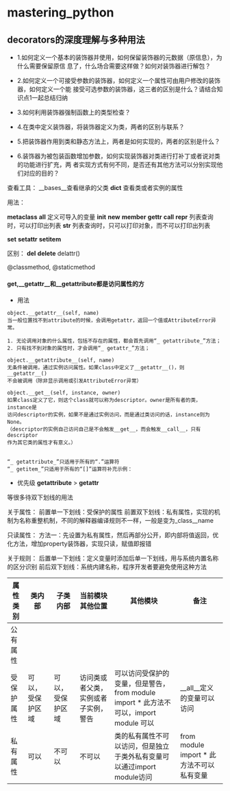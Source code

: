 # mastering_python


## decorators的深度理解与多种用法
- 1.如何定义一个基本的装饰器并使用，如何保留装饰器的元数据（原信息），为什么需要保留原信
息了，什么场合需要这样做？如何对装饰器进行解包？

- 2.如何定义一个可接受参数的装饰器，如何定义一个属性可由用户修改的装饰器，如何定义一个能
接受可选参数的装饰器，这三者的区别是什么？请结合知识点1一起总结归纳

- 3.如何利用装饰器强制函数上的类型检查？

- 4.在类中定义装饰器，将装饰器定义为类，两者的区别与联系？

- 5.把装饰器作用到类和静态方法上，两者是如何实现的，两者的区别是什么？

- 6.装饰器为被包装函数增加参数，如何实现装饰器对类进行打补丁或者说对类的功能进行扩充，两
者实现方式有何不同，是否还有其他方法可以分别实现他们对应的目的？

查看工具：
__bases__查看继承的父类
__dict__ 查看类或者实例的属性


用法：

__metaclass__
__all__   定义可导入的变量
__init__
__new__
__member__
__gettr__
__call__
__repr__     列表查询时，可以打印出列表
__str__      列表查询时，只可以打印对象，而不可以打印出列表

__set__
__setattr__
__setitem__

区别：
__del__
__delete__
delattr()


@classmethod, @staticmethod


#### __get__,__getattr__和__getattribute都是访问属性的方
- 用法
```
object.__getattr__(self, name)
当一般位置找不到attribute的时候，会调用getattr，返回一个值或AttributeError异常。

1. 无论调用对象的什么属性，包括不存在的属性，都会首先调用“_ getattribute_”方法；
2. 只有找不到对象的属性时，才会调用“_ getattr_”方法；

object.__getattribute__(self, name)
无条件被调用，通过实例访问属性。如果class中定义了__getattr__()，则__getattr__()
不会被调用（除非显示调用或引发AttributeError异常）

object.__get__(self, instance, owner)
如果class定义了它，则这个class就可以称为descriptor。owner是所有者的类，instance是
访问descriptor的实例，如果不是通过实例访问，而是通过类访问的话，instance则为None。
（descriptor的实例自己访问自己是不会触发__get__，而会触发__call__，只有descriptor
作为其它类的属性才有意义。）


“_ getattribute_”只适用于所有的“.”运算符
“_ getitem_”只适用于所有的“[]”运算符补充示例：
```
- 优先级
__getattribute__ > __getattr__



等很多待双下划线的用法

关于属性：
前置单一下划线：受保护的属性
前置双下划线：私有属性，实现的机制为名称重整机制，不同的解释器编译规则不一样，一般是变为_class__name

只读属性：
方法一：先设置为私有属性，然后再部分公开，即内部将值返回，优化方法，增加property装饰器，实现只读，赋值即报错

关于规则：
后置单一下划线：定义变量时添加后单一下划线，用与系统内置名称的区分识别
前后双下划线：系统内建名称，程序开发者要避免使用这种方法

|属性类别|类内部|子类内部|当前模块其他位置|其他模块|备注|
| -----|-----|-----|-----|-----|-----|
|公有属性||||||||全部位置都可以访问|
|受保护属性|可以，受保护区域|可以，受保护区域|访问类或者父类，实例或者子实例，警告|可以访问受保护的变量，但是警告，from module import * 此方法不可以，import module 可以|__all__定义的变量可以访问|
|私有属性|可以|不可以|不可以|类的私有属性不可以访问，但是独立于类外私有变量可以通过import module访问|from module import * 此方法不可以私有变量|